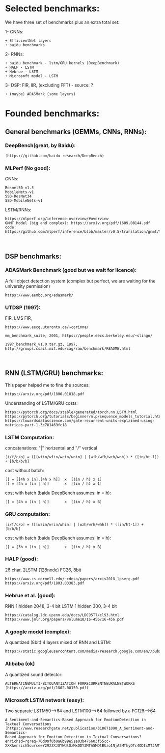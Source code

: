 # Selected benchmarks:

We have three set of benchmarks plus an extra total set:

1- CNNs: 

    + EfficientNet layers 
    + baidu benchmarks

2- RNNs: 

    + baidu benchmark - lstm/GRU kernels (DeepBenchmark)
    + HALP - LSTM
    + Hebrue - LSTM
    + Microsoft model - LSTM


3- DSP:  FIR, IIR, (excluding FFT) - source: ?
    
    + (maybe) ADASMark (some layers)
    

# Founded benchmarks:

## General benchmarks (GEMMs, CNNs, RNNs): 

### DeepBench(great, by Baidu): 

    (https://github.com/baidu-research/DeepBench)

### MLPerf (No good): 
    
CNNs:    
    
    Resnet50-v1.5
    MobileNets-v1
    SSD-ResNet34
    SSD-MobileNets-v1

LSTM/RNNs:

    https://mlperf.org/inference-overview/#overview
    GNMT Model (big and complex): https://arxiv.org/pdf/1609.08144.pdf
    code: https://github.com/mlperf/inference/blob/master/v0.5/translation/gnmt/tensorflow/nmt/gnmt_model.py

&nbsp;
&nbsp;

## DSP benchmarks: 
    
### ADASMark Benchmark (good but we wait for licence):

A full object detection system (complex but perfect, we are waiting for the university permission)

    https://www.eembc.org/adasmark/

### UTDSP (1997):
FIR, LMS FIR, 
    
    https://www.eecg.utoronto.ca/~corinna/

    mm_benchmark_suite, 2001, https://people.eecs.berkeley.edu/~slingn/

    1997_benchmark_v1.0.tar.gz, 1997, http://groups.csail.mit.edu/cag/raw/benchmark/README.html


&nbsp;
&nbsp;

## RNN (LSTM/GRU) benchmarks:

This paper helped me to fine the sources: 

    https://arxiv.org/pdf/1806.01818.pdf

Understanding of LSTM/GRU costs:

    https://pytorch.org/docs/stable/generated/torch.nn.LSTM.html
    https://pytorch.org/tutorials/beginner/nlp/sequence_models_tutorial.html
    https://towardsdatascience.com/gate-recurrent-units-explained-using-matrices-part-1-3c781469fc18

### LSTM Computation:

concatanations: "|" horizental and "/" vertical

    [i/f/c/o] = ([[wiin/wfin/wcin/woin] | [wih/wfh/wch/woh]) * ([in/ht-1]) + [b/b/b/b]

cost without batch:

    [] = [[4h x in],[4h x h]]  x  [(in / h) x 1]
    [] = [4h x (in | h)]       x  [(in / h) x 1]

cost with batch (baidu DeepBench assumes:  in = h):

    [] = [4h x (in | h)]       x  [(in / h) x B]


### GRU computation:

    [i/f/c/o] = ([[wzin/wrin/whin] | [wzh/wrh/whh]) * ([in/ht-1]) + [b/b/b]

cost with batch (baidu DeepBench assumes:  in = h):

    [] = [3h x (in | h)]       x  [(in / h) x B]




### HALP (good):

26 char, 2LSTM (128node) FC26, 8bit

    https://www.cs.cornell.edu/~cdesa/papers/arxiv2018_lpsvrg.pdf
    https://arxiv.org/pdf/1803.03383.pdf

### Hebrue et al. (good):

RNN 1 hidden 2048, 3-4 bit
LSTM 1 hidden 300, 3-4 bit 

    https://catalog.ldc.upenn.edu/docs/LDC95T7/cl93.html
    https://www.jmlr.org/papers/volume18/16-456/16-456.pdf

### A google model (complex):

A quantized (8bit) 4 layers mixed of RNN and LSTM:

    https://static.googleusercontent.com/media/research.google.com/en//pubs/archive/45379.pdf

### Alibaba (ok)

A quantized sound detector:

    ALTERNATINGMULTI-BITQUANTIZATION FORRECURRENTNEURALNETWORKS (https://arxiv.org/pdf/1802.00150.pdf)
    
### Microsoft LSTM network (easy):

Two separate LSTM50-->64 and LSTM100-->64 followed by a FC128-->64 

    A Sentiment-and-Semantics-Based Approach for EmotionDetection in Textual Conversations (https://www.researchgate.net/publication/318671090_A_Sentiment-and-Semantics-Based_Approach_for_Emotion_Detection_in_Textual_Conversations?enrichId=rgreq-76d09f0b0a6b99e51e03b476603f55cc-XXX&enrichSource=Y292ZXJQYWdlOzMxODY3MTA5MDtBUzo1NjA2MTkyOTc4ODIxMTJAMTUxMDY3MzQ2NDU5NA%3D%3D&el=1_x_3&_esc=publicationCoverPdf)





